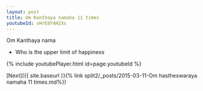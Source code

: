 ```yaml
---
layout: post
title: Om Kanthaya namaha 11 times
youtubeId: vHrE8Y4H2Xs
---
```

 
 
Om Kanthaya nama 
 
 -  Who is the upper limit of happiness 
 
  
 
  
 
 
 
 
 
 


{% include youtubePlayer.html id=page.youtubeId %}
 
[Next]({{ site.baseurl }}{% link  split2/_posts/2015-03-11-Om hastheswaraya namaha 11 times.md%})
 
